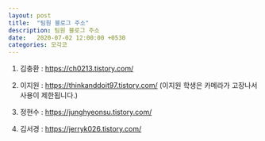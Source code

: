 ```yaml
---
layout: post
title:  "팀원 블로그 주소"
description: 팀원 블로그 주소
date:   2020-07-02 12:00:00 +0530
categories: 모각코
---
```



1) 김충환 : https://ch0213.tistory.com/

2) 이지원 : https://thinkanddoit97.tistory.com/ (이지원 학생은 카메라가 고장나서 사용이 제한됩니다.)

3) 정현수 : https://junghyeonsu.tistory.com/

4) 김서경 : https://jerryk026.tistory.com/